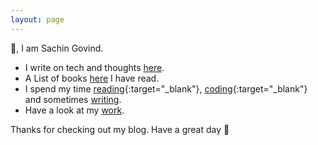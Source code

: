 ```yaml
---
layout: page
---
```

👋, I am Sachin Govind.

- I write on tech and thoughts [here](/posts/).
- A List of books [here](/bookshelf/) I have read.
- I spend my time [reading](https://www.goodreads.com/user/show/44678772-sachin-govind){:target="_blank"}, [coding](https://github.com/sacgov){:target="_blank"} and sometimes [writing](/posts/).
- Have a look at my [work](/work/).

Thanks for checking out my blog. Have a great day 🤗
